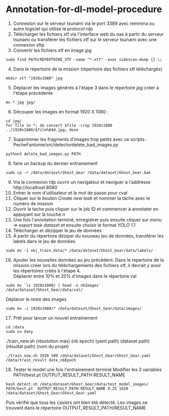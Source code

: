 # Annotation-for-dl-model-procedure

1. Connexion sur le serveur tsunami via le port 3389 avec remmina ou autre logiciel qui utilise le protocol rdp
1. Télécharger les fichiers xtf via l'interface web du nas à partir du serveur tsunami ou transférer les fichiers xtf sur le serveur tsunami avec une connexion sftp
1. Convertir les fichiers xtf en image jpg
```
sudo find PATH/RÉPERTOIRE_XTF -name "*.xtf" -exec sidescan-dump {} \;
```

4. Dans le répertoire de la mission (répertoire des fichiers xtf téléchargés)
```
mkdir xtf "1920x1080" jpg 
```
5. Déplacer les images générés à l'étape 3 dans le répertoire *jpg* créer à l'étape précédente
```
mv *.jpg jpg/
```
6. Découper les images en format 1920 X 1080 :
```
cd jpg/
for file in *; do convert $file -crop 1920x1080 ../1920x1080/$file%04d.jpg; done
```
7. Supprimmer les fragments d'images trop petits avec ce scripts : PecheFantome/src/detectordelete_bad_images.py
```
python3 delete_bad_images.py PATH
```

8. faire un backup du dernier entrainement
```
sudo cp -r /data/dataset/Ghost_Gear /data/dataset/Ghost_Gear.bak
```

9. Via la connexion rdp ouvrir un navigateur et naviguer à l'addresse http://localhost:8080
9. Entrer le nom d'utilisateur et le mot de passe pour cvat
9. Cliquer sur le bouton *Create new task* et nommer la tâche avec le numéro de mission
9. Ouvrir la tache puis cliquer sur le job ID et commencer à annotater en appuyant sur la touche *n*
9. Une fois l'annotation terminé, enregistrer puis ensuite cliquer sur *menu* => *export task dataset* et ensuite choisir le format *YOLO 1.1*
9. Télécharger et dézipper le jeu de données
9. À partir du répertoire déziper du nouveau jeu de données, transférer les labels dans le jeu de données
```
sudo mv -i obj_train_data/* /data/dataset/Ghost_Gear/data/labels/
```
16. Ajouter les nouvelles données au jeu précédent.
Dans le repertoire de la mission créer lors du téléchargements des fichiers xtf, il devrait y avoir les répertoires créés à l'étape 4. 
\
Déplacer entre 10% et 20% d'images dans le répertoire val
```
sudo mv `ls 1920x1080/ | head -n nbImages` /data/dataset/Ghost_Gear/data/val/
```
Déplacer le reste des images
```
sudo mv -i 1920x1080/* /data/dataset/Ghost_Gear/data/images/
```
17. Prêt pour lancer un nouvel entrainement
```
cd /data
sudo su dany
```
./train_new.sh (résolution max) (nb epoch) (yaml path) (dataset path) (résultat path) (nom du projet)
```
./train_new.sh 1920 500 /data/dataset/Ghost_Gear/Ghost_Gear.yaml /data/train_result date_nbEpoch
```

18. Tester le model une fois l'entrainement terminé
Modifier les 3 variables PATH/best.pt    OUTPUT_RESULT_PATH     RESULT_NAME
```
bash detect.sh /data/dataset/Ghost_Gear/data/test_model_images/ PATH/best.pt  OUTPUT_RESULT_PATH RESULT_NAME 0.25 1920 /data/dataset/Ghost_Gear/Ghost_Gear.yaml
```
Puis vérifié que tous les casiers ont bien été détecté. Les images se trouvent dans le répertoire OUTPUT_RESULT_PATH/RESULT_NAME



